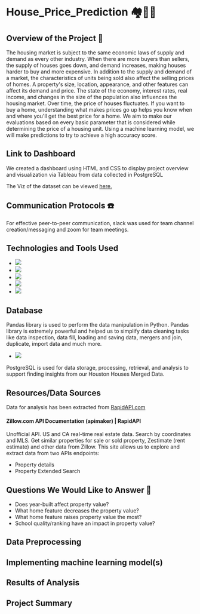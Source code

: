 # House_Price_Prediction :houses::house_with_garden::dollar:
 
## Overview of the Project :scroll:

The housing market is subject to the same economic laws of supply and demand as every other industry. When there are more buyers than sellers, the supply of houses goes down, and demand increases, making houses harder to buy and more expensive. In addition to the supply and demand of a market, the characteristics of units being sold also affect the selling prices of homes. A property's size, location, appearance, and other features can affect its demand and price. The state of the economy, interest rates, real income, and changes in the size of the population also influences the housing market. Over time, the price of houses fluctuates. If you want to buy a home, understanding what makes prices go up helps you know when and where you'll get the best price for a home. We aim to make our evaluations based on every basic parameter that is considered while determining the price of a housing unit. Using a machine learning model, we will make predictions to try to achieve a high accuracy score.


## Link to Dashboard 

We created a dashboard using HTML and CSS to display project overview and visualization via Tableau from data collected in PostgreSQL

The Viz of the dataset can be viewed [here.](https://public.tableau.com/app/profile/neeraja.v6475/viz/HousePricesDistribution/HousePricesDistribution)

## Communication Protocols :phone:

For effective peer-to-peer communication, slack was used for team channel creation/messaging and zoom for team meetings.

## Technologies and Tools Used

* ![](https://img.shields.io/badge/Python-yellow?style=for-the-badge)
* ![](https://img.shields.io/badge/Jupyter_Notebook-orange?style=for-the-badge)
* ![](https://img.shields.io/badge/Excel-green?style=for-the-badge)
* ![](https://img.shields.io/badge/Visual_Studio_Code-blue?style=for-the-badge)
* ![](https://img.shields.io/badge/PgAdmin-lightgrey?style=for-the-badge)

## Database

Pandas library is used to perform the data manipulation in Python. Pandas library is extremely powerful and helped us to simplify data cleaning tasks like data inspection, data fill, loading and saving data, mergers and join, duplicate, import data and much more.


* ![](https://img.shields.io/badge/PostgreSQL-blue?style=for-the-badge)

PostgreSQL is used for data storage, processing, retrieval, and analysis to support finding insights from our Houston Houses Merged Data.

## Resources/Data Sources

Data for analysis has been extracted from [RapidAPI.com](https://rapidapi.com/apimaker/api/zillow-com1)

#### Zillow.com API Documentation (apimaker) | RapidAPI

Unofficial API. US and CA real-time real estate data. Search by coordinates and MLS. Get similar properties for sale or sold property, Zestimate (rent estimate) and other data from Zillow. This site allows us to explore and extract data from two APIs endpoints:
* Property details
* Property Extended Search

## Questions We Would Like to Answer :memo:

* Does year-built affect property value?
* What home feature decreases the property value?
* What home feature raises property value the most?
* School quality/ranking have an impact in property value?

## Data Preprocessing

## Implementing machine learning model(s)

## Results of Analysis

## Project Summary
